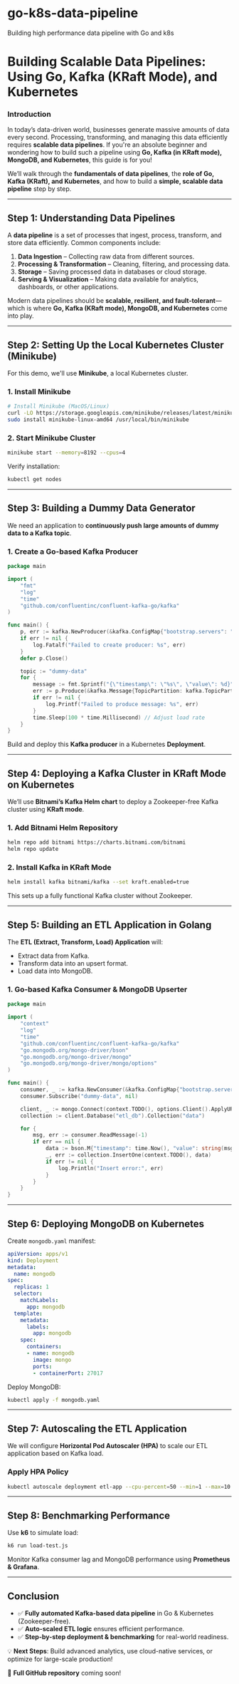 # go-k8s-data-pipeline
Building high performance data pipeline with Go and k8s

# Building Scalable Data Pipelines: Using Go, Kafka (KRaft Mode), and Kubernetes

### Introduction

In today’s data-driven world, businesses generate massive amounts of data every second. Processing, transforming, and managing this data efficiently requires **scalable data pipelines**. If you're an absolute beginner and wondering how to build such a pipeline using **Go, Kafka (in KRaft mode), MongoDB, and Kubernetes**, this guide is for you!

We’ll walk through the **fundamentals of data pipelines**, the **role of Go, Kafka (KRaft), and Kubernetes**, and how to build a **simple, scalable data pipeline** step by step.

---

## Step 1: Understanding Data Pipelines

A **data pipeline** is a set of processes that ingest, process, transform, and store data efficiently. Common components include:

1. **Data Ingestion** – Collecting raw data from different sources.
2. **Processing & Transformation** – Cleaning, filtering, and processing data.
3. **Storage** – Saving processed data in databases or cloud storage.
4. **Serving & Visualization** – Making data available for analytics, dashboards, or other applications.

Modern data pipelines should be **scalable, resilient, and fault-tolerant**—which is where **Go, Kafka (KRaft mode), MongoDB, and Kubernetes** come into play.

---

## Step 2: Setting Up the Local Kubernetes Cluster (Minikube)

For this demo, we'll use **Minikube**, a local Kubernetes cluster.

### 1. Install Minikube

```sh
# Install Minikube (MacOS/Linux)
curl -LO https://storage.googleapis.com/minikube/releases/latest/minikube-linux-amd64
sudo install minikube-linux-amd64 /usr/local/bin/minikube
```

### 2. Start Minikube Cluster

```sh
minikube start --memory=8192 --cpus=4
```

Verify installation:

```sh
kubectl get nodes
```

---

## Step 3: Building a Dummy Data Generator

We need an application to **continuously push large amounts of dummy data to a Kafka topic**.

### 1. Create a Go-based Kafka Producer

```go
package main

import (
    "fmt"
    "log"
    "time"
    "github.com/confluentinc/confluent-kafka-go/kafka"
)

func main() {
    p, err := kafka.NewProducer(&kafka.ConfigMap{"bootstrap.servers": "kafka.default.svc.cluster.local:9092"})
    if err != nil {
        log.Fatalf("Failed to create producer: %s", err)
    }
    defer p.Close()

    topic := "dummy-data"
    for {
        message := fmt.Sprintf("{\"timestamp\": \"%s\", \"value\": %d}", time.Now().Format(time.RFC3339), time.Now().UnixNano())
        err := p.Produce(&kafka.Message{TopicPartition: kafka.TopicPartition{Topic: &topic, Partition: kafka.PartitionAny}, Value: []byte(message)}, nil)
        if err != nil {
            log.Printf("Failed to produce message: %s", err)
        }
        time.Sleep(100 * time.Millisecond) // Adjust load rate
    }
}
```

Build and deploy this **Kafka producer** in a Kubernetes **Deployment**.

---

## Step 4: Deploying a Kafka Cluster in KRaft Mode on Kubernetes

We’ll use **Bitnami’s Kafka Helm chart** to deploy a Zookeeper-free Kafka cluster using **KRaft mode**.

### 1. Add Bitnami Helm Repository

```sh
helm repo add bitnami https://charts.bitnami.com/bitnami
helm repo update
```

### 2. Install Kafka in KRaft Mode

```sh
helm install kafka bitnami/kafka --set kraft.enabled=true
```

This sets up a fully functional Kafka cluster without Zookeeper.

---

## Step 5: Building an ETL Application in Golang

The **ETL (Extract, Transform, Load) Application** will:

* Extract data from Kafka.
* Transform data into an upsert format.
* Load data into MongoDB.

### 1. Go-based Kafka Consumer & MongoDB Upserter

```go
package main

import (
    "context"
    "log"
    "time"
    "github.com/confluentinc/confluent-kafka-go/kafka"
    "go.mongodb.org/mongo-driver/bson"
    "go.mongodb.org/mongo-driver/mongo"
    "go.mongodb.org/mongo-driver/mongo/options"
)

func main() {
    consumer, _ := kafka.NewConsumer(&kafka.ConfigMap{"bootstrap.servers": "kafka.default.svc.cluster.local:9092", "group.id": "etl-group", "auto.offset.reset": "earliest"})
    consumer.Subscribe("dummy-data", nil)

    client, _ := mongo.Connect(context.TODO(), options.Client().ApplyURI("mongodb://mongo-service:27017"))
    collection := client.Database("etl_db").Collection("data")

    for {
        msg, err := consumer.ReadMessage(-1)
        if err == nil {
            data := bson.M{"timestamp": time.Now(), "value": string(msg.Value)}
            _, err := collection.InsertOne(context.TODO(), data)
            if err != nil {
                log.Println("Insert error:", err)
            }
        }
    }
}
```

---

## Step 6: Deploying MongoDB on Kubernetes

Create `mongodb.yaml` manifest:

```yaml
apiVersion: apps/v1
kind: Deployment
metadata:
  name: mongodb
spec:
  replicas: 1
  selector:
    matchLabels:
      app: mongodb
  template:
    metadata:
      labels:
        app: mongodb
    spec:
      containers:
      - name: mongodb
        image: mongo
        ports:
        - containerPort: 27017
```

Deploy MongoDB:

```sh
kubectl apply -f mongodb.yaml
```

---

## Step 7: Autoscaling the ETL Application

We will configure **Horizontal Pod Autoscaler (HPA)** to scale our ETL application based on Kafka load.

### Apply HPA Policy

```sh
kubectl autoscale deployment etl-app --cpu-percent=50 --min=1 --max=10
```

---

## Step 8: Benchmarking Performance

Use **k6** to simulate load:

```sh
k6 run load-test.js
```

Monitor Kafka consumer lag and MongoDB performance using **Prometheus & Grafana**.

---

## Conclusion

- ✅ **Fully automated Kafka-based data pipeline** in Go & Kubernetes (Zookeeper-free).
- ✅ **Auto-scaled ETL logic** ensures efficient performance.
- ✅ **Step-by-step deployment & benchmarking** for real-world readiness.

💡 **Next Steps**: Build advanced analytics, use cloud-native services, or optimize for large-scale production!

📌 **Full GitHub repository** coming soon!
